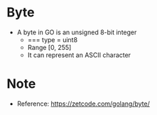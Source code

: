 # Byte
* A byte in GO is an unsigned 8-bit integer
  * === type = uint8
  * Range [0, 255]
  * It can represent an ASCII character

# Note
* Reference: https://zetcode.com/golang/byte/